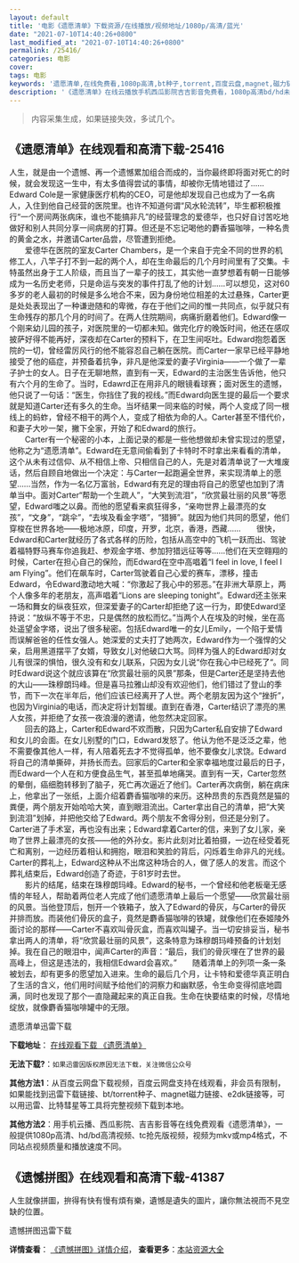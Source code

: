 ```yaml
---
layout: default
title: '电影《遗愿清单》下载资源/在线播放/视频地址/1080p/高清/蓝光'
date: "2021-07-10T14:40:26+0800"
last_modified_at: "2021-07-10T14:40:26+0800"
permalink: /25416/
categories: 电影
cover:
tags: 电影
keywords: '遗愿清单,在线免费看,1080p高清,bt种子,torrent,百度云盘,magnet,磁力链,迅雷下载资源'
description: '《遗愿清单》在线云播放手机西瓜影院吉吉影音免费看，1080p高清bd/hd未删减完整版和tc抢先枪版，mkv/mp4格式，附带bt/torrent种子、magnet/磁力链、百度云盘、网盘资源迅雷下载链接'
---
```


>内容采集生成，如果链接失效，多试几个。


## 《遗愿清单》在线观看和高清下载-25416

人生，就是由一个遗憾、再一个遗憾累加组合而成的，当你最终即将面对死亡的时候，就会发现这一生中，有太多值得尝试的事情，却被你无情地错过了&hellip;…Edward Cole是一家健康医疗机构的CEO，可是他却发现自己也成为了一名病人，入住到他自己经营的医院里。也许不知道何谓“风水轮流转&rdquo;，毕生都积极推行“一个房间两张病床，谁也不能搞非凡&rdquo;的经营理念的爱德华，也只好自讨苦吃地做好和别人共同分享一间病房的打算。但还是不忘记喝他的麝香猫咖啡，一种名贵的黄金之水，并邀请Carter品尝，尽管遭到拒绝。<br />　　爱德华在医院的室友Carter Chambers，是一个来自于完全不同的世界的机修工人，八竿子打不到一起的两个人，却在生命最后的几个月时间里有了交集。卡特虽然出身于工人阶级，而且当了一辈子的技工，其实他一直梦想着有朝一日能够成为一名历史老师，只是命运与突发的事件打乱了他的计划……可以想见，这对60多岁的老人最初的时候是多么地合不来，因为身份地位相差的太过悬殊，Carter更是处处表现出了一种谦逊随和的卑微，存在于他们之间的惟一共同点，似乎就只有生命残存的那几个月的时间了。在两人住院期间，病痛折磨着他们。Edward像一个刚来幼儿园的孩子，对医院里的一切都未知。做完化疗的晚饭时间，他还在感叹披萨好得不能再好，深夜却在Carter的预料下，在卫生间呕吐。Edward抱怨着医院的一切，曾经雷厉风行的他不能容忍自己躺在医院。而Carter一家早已经平静地接受了他的癌症，并预备着抗争，非凡是他深爱的妻子Virginia——一个做了一辈子护士的女人。日子在无聊地熬，直到有一天，Edward的主治医生告诉他，他只有六个月的生命了。当时，Edawrd正在用非凡的眼镜看球赛；面对医生的遗憾，他只说了一句话：&ldquo;医生，你挡住了我的视线。&rdquo;而Edward向医生提的最后一个要求就是知道Carter还有多久的生命。当坏结果一同来临的时候，两个人变成了同一根线上的蚂蚱，曾经不相干的两个人，变成了相依为命的人。Carter甚至不惜代价，和妻子大吵一架，撇下全家，开始了和Edward的旅行。<br />　　Carter有一个秘密的小本，上面记录的都是一些他想做却未曾实现过的愿望，他称之为“遗愿清单”。Edward在无意间偷看到了卡特时不时拿出来看看的清单，这个从未有过信仰、从不相信上帝、只相信自己的人，先是对着清单说了一大堆废话，然后自顾自地做出一个决定：与Carter一起跑遍全世界，来实现清单上的愿望……当然，作为一名亿万富翁，Edward有充足的理由将自己的愿望也加到了清单当中。面对Carter“帮助一个生疏人”，&ldquo;大笑到流泪&rdquo;，&ldquo;欣赏最壮丽的风景&rdquo;等愿望，Edward嗤之以鼻。而他的愿望看来疯狂得多，“亲吻世界上最漂亮的女孩&rdquo;，&ldquo;文身”，&ldquo;跳伞”，&ldquo;去埃及看金字塔&rdquo;，&ldquo;猎狮”。就因为他们共同的愿望，他们穿梭在世界各地&mdash;—极地冰原，印度，开罗，北京，香港，西藏……　　很快，Edward和Carter就经历了各式各样的历险，包括从高空中的飞机一跃而出、驾驶着福特野马赛车你追我赶、参观金字塔、参加狩猎远征等等&hellip;…他们在天空翱翔的时候，Carter在担心自己的保险，而Edward在空中高唱着“I feel in love, I feel I am Flying”。他们在飙车时，Carter驾驶着自己心爱的赛车，漂移，撞击Edward，令Edward激动地大喊：&ldquo;你激起了我心中的邪恶。&rdquo;在非洲大草原上，两个人像多年的老朋友，高声唱着“Lions are sleeping tonight”。Edward还主张来一场和舞女的纵夜狂欢，但深爱妻子的Carter却拒绝了这一行为，即使Edward坚持说：“放纵不等于不忠，只是偶然的放松而忆。&rdquo;当两个人在埃及的时候，坐在高处遥望金字塔，说出了很多秘密。包括Edward唯一的女儿Emily，一个陷于爱情而误解爸爸的任性女强人。她深爱的丈夫打了她两次，Edward作为一个强悍的父亲，启用黑道摆平了女婿，导致女儿对他破口大骂。同样为强人的Edward却对女儿有很深的惧怕，很久没有和女儿联系，只因为女儿说“你在我心中已经死了&ldquo;。同时Edward说这个就应该算在“欣赏最壮丽的风景&rdquo;那条，但是Carter还是坚持去他的大山&mdash;—珠穆朗玛峰。但是喜马拉雅山却没有欢迎他们，他们错过了登山的季节，而下一次在半年后，他们应该已经离开了人世。两个老朋友因为这个&ldquo;挫折”，也因为Virginia的电话，而决定将计划暂缓。直到在香港，Carter结识了漂亮的黑人女孩，并拒绝了女孩一夜浪漫的邀请，他忽然决定回家。<br />　　回去的路上，Carter和Edward不欢而散，只因为Carter私自安排了Edward和女儿的会面。在女儿别墅的门口，Edward发怒了。他认为他不是泛泛之辈，他不需要像其他人一样，有人陪着死去才不觉得孤单，他不要像女儿求饶。Edward将自己的清单撕碎，并扬长而去。回家后的Carter和全家幸福地度过最后的日子，而Edward一个人在和方便食品生气，甚至孤单地痛哭。直到有一天，Carter忽然的晕倒，癌细胞转移到了脑子，死亡再次逼近了他们。Carter再次病倒，躺在病床上，他拿出了一张纸，上面介绍着麝香猫咖啡的来历。这种昂贵的东西竟然是猫的粪便，两个朋友开始哈哈大笑，直到眼泪流出。Carter拿出自己的清单，把&ldquo;大笑到流泪&rdquo;划掉，并把他交给了Edward。两个朋友不舍得分别，但还是分别了。Carter进了手术室，再也没有出来；Edward拿着Carter的信，来到了女儿家，亲吻了世界上最漂亮的女孩&mdash;—他的外孙女。影片此刻对比着拍摄，一边在经受着死亡和离别，一边经历着相认和拥抱，眼泪和笑脸的背后，闪烁着生命非凡的光线。Carter的葬礼上，Edward这种从不出席这种场合的人，做了感人的发言。而这个葬礼结束后，Edward创造了奇迹，于81岁时去世。<br />　　影片的结尾，结束在珠穆朗玛峰。Edward的秘书，一个曾经和他老板毫无感情的年轻人，帮助着两位老人完成了他们遗愿清单上最后一个愿望&mdash;—欣赏最壮丽的风景。当他登顶后，刨开一个铁箱子，放入了Edward的骨灰，与Carter的骨灰并排而放。而装他们骨灰的盒子，竟然是麝香猫咖啡的铁罐，就像他们在泰姬陵外面讨论的那样&mdash;—Carter不喜欢叫骨灰盒，而喜欢叫罐子。当一切安排妥当，秘书拿出两人的清单，将&ldquo;欣赏最壮丽的风景&rdquo;，这条特意为珠穆朗玛峰预备的计划划掉。我在自己的眼泪中，闻声Carter的声音：“最后，我们的骨灰埋在了世界的最高峰上，但这是违法的，我相信Edward会喜欢。&rdquo;　　随着清单上的列项一条一条被划去，却有更多的愿望加入进来。生命的最后几个月，让卡特和爱德华真正明白了生活的含义，他们用时间赋予给他们的洞察力和幽默感，令生命变得彻底地圆满，同时也发现了那个一直隐藏起来的真正自我。生命在快要结束的时候，尽情地绽放，就像麝香猫咖啡罐中的无限。


遗愿清单迅雷下载

**下载地址**： [在线观看下载 《遗愿清单》](https://www.993dy.com//vod-detail-id-22711.html) 


**无法下载?**：`如果迅雷因版权原因无法下载，关注微信公众号 `

**其他方法1**：从百度云网盘下载视频，百度云网盘支持在线观看，非会员有限制，如果能找到迅雷下载链接、bt/torrent种子、magnet磁力链接、e2dk链接等，可以用迅雷、比特彗星等工具将完整视频下载到本地。

**其他方法2**：用手机云播、西瓜影院、吉吉影音等在线免费观看《遗愿清单》，一般提供1080p高清、hd/bd高清视频、tc抢先版视频，视频为mkv或mp4格式，不同站点视频质量和播放速度不同。


## 《遗憾拼图》在线观看和高清下载-41387

人生就像拼圖，拚得有快有慢有煩有樂，遺憾是遺失的圖片，讓你無法視而不見空缺的位置。<!---剧情end--->


遗憾拼图迅雷下载

**详情查看**： [《遗憾拼图》详情介绍](/movie/41387/)， **查看更多**：[本站资源大全](/movie/t/all/)

